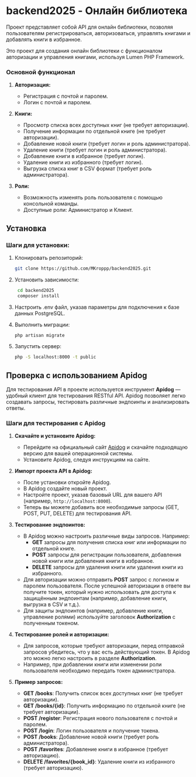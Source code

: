 # backend2025 - Онлайн библиотека

Проект представляет собой API для онлайн библиотеки, позволяя пользователям регистрироваться, авторизоваться, управлять книгами и добавлять книги в избранное.

Это проект для создания онлайн библиотеки с функционалом авторизации и управления книгами, используя Lumen PHP Framework.

### Основной функционал

1. **Авторизация:**
   - Регистрация с почтой и паролем.
   - Логин с почтой и паролем.
   
2. **Книги:**
   - Просмотр списка всех доступных книг (не требует авторизации).
   - Получение информации по отдельной книге (не требует авторизации).
   - Добавление новой книги (требует логин и роль администратора).
   - Удаление книги (требует логин и роль администратора).
   - Добавление книги в избранное (требует логин).
   - Удаление книги из избранного (требует логин).
   - Выгрузка списка книг в CSV формат (требует роль администратора).

3. **Роли:**
   - Возможность изменять роль пользователя с помощью консольной команды.
   - Доступные роли: Администратор и Клиент.

## Установка

### Шаги для установки:
1. Клонировать репозиторий:
   ```bash
   git clone https://github.com/MKroppp/backend2025.git

2. Установить зависимости:
   ```bash
    cd backend2025
    composer install

3. Настроить .env файл, указав параметры для подключения к базе данных PostgreSQL.

4. Выполнить миграции:
   ```bash
   php artisan migrate

5. Запустить сервер:
   ```bash
   php -S localhost:8000 -t public

## Проверка с использованием Apidog

Для тестирования API в проекте используется инструмент **Apidog** — удобный клиент для тестирования RESTful API. Apidog позволяет легко создавать запросы, тестировать различные эндпоинты и анализировать ответы.

### Шаги для тестирования с Apidog

1. **Скачайте и установите Apidog:**
   - Перейдите на официальный сайт [Apidog](https://www.apidog.com/) и скачайте подходящую версию для вашей операционной системы.
   - Установите Apidog, следуя инструкциям на сайте.

2. **Импорт проекта API в Apidog:**
   - После установки откройте Apidog.
   - В Apidog создайте новый проект.
   - Настройте проект, указав базовый URL для вашего API (например, `http://localhost:8000`).
   - Теперь вы можете добавить все необходимые запросы (GET, POST, PUT, DELETE) для тестирования API.

3. **Тестирование эндпоинтов:**
   - В Apidog можно настроить различные виды запросов. Например:
     - **GET** запросы для получения списка книг или информации по отдельной книге.
     - **POST** запросы для регистрации пользователя, добавления новой книги или добавления книги в избранное.
     - **DELETE** запросы для удаления книги или удаления книги из избранного.
   - Для авторизации можно отправить **POST** запрос с логином и паролем пользователя. После успешной авторизации в ответе вы получите токен, который нужно использовать для доступа к защищённым эндпоинтам (например, добавление книги, выгрузка в CSV и т.д.).
   - Для защиты эндпоинтов (например, добавление книги, управление ролями) используйте заголовок **Authorization** с полученным токеном.

4. **Тестирование ролей и авторизации:**
   - Для запросов, которые требуют авторизации, перед отправкой запросов убедитесь, что у вас есть действующий токен. В Apidog это можно легко настроить в разделе **Authorization**.
   - Например, при добавлении книги или изменении роли пользователя необходимо передать токен администратора.

5. **Пример запросов:**
   - **GET /books**: Получить список всех доступных книг (не требует авторизации).
   - **GET /books/{id}**: Получить информацию по отдельной книге (не требует авторизации).
   - **POST /register**: Регистрация нового пользователя с почтой и паролем.
   - **POST /login**: Логин пользователя и получение токена.
   - **POST /books**: Добавление новой книги (требует роль администратора).
   - **POST /favorites**: Добавление книги в избранное (требует авторизацию).
   - **DELETE /favorites/{book_id}**: Удаление книги из избранного (требует авторизацию).
